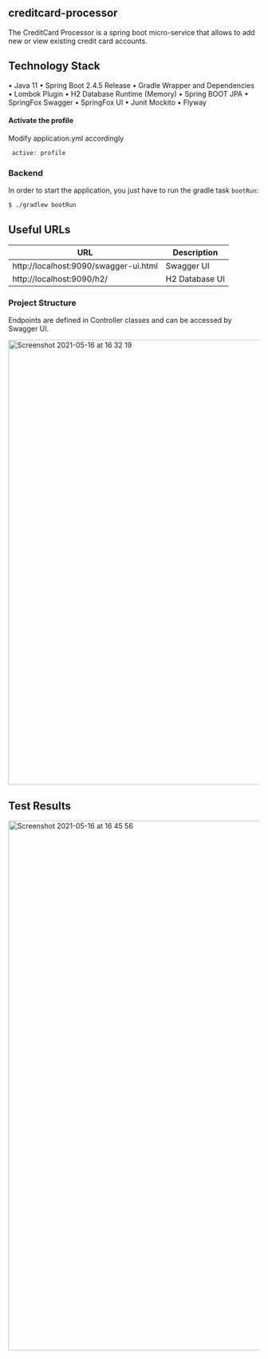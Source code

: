 ## creditcard-processor

The CreditCard Processor is a spring boot micro-service that allows to add new or view existing credit card accounts.

## Technology Stack
•	Java 11
•	Spring Boot 2.4.5 Release
•	Gradle Wrapper and Dependencies
•	Lombok Plugin
•	H2 Database Runtime (Memory)
•	Spring BOOT JPA
•	SpringFox Swagger
•	SpringFox UI
•	Junit Mockito
•	Flyway

#### Activate the profile

Modify application.yml accordingly

```
 active: profile

```
### Backend

In order to start the application, you just have to run the gradle task `bootRun`:

```bash
$ ./gradlew bootRun
```

## Useful URLs

| URL | Description |
|-----|-------------|
http://localhost:9090/swagger-ui.html | Swagger UI
http://localhost:9090/h2/   | H2 Database UI 

### Project Structure

Endpoints are defined in Controller classes and can be accessed by Swagger UI.

<img width="891" alt="Screenshot 2021-05-16 at 16 32 19" src="https://user-images.githubusercontent.com/84222668/118401048-6dcbf500-b664-11eb-91e1-40905e27fab3.png">

## Test Results

<img width="1061" alt="Screenshot 2021-05-16 at 16 45 56" src="https://user-images.githubusercontent.com/84222668/118401514-48d88180-b666-11eb-8c67-15d6ad45ff39.png">

